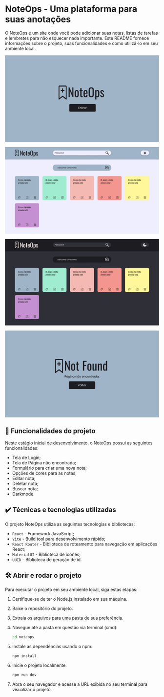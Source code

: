 # NoteOps - Uma plataforma para suas anotações

O NoteOps é um site onde você pode adicionar suas notas, listas de tarefas e lembretes para não esquecer nada importante. Este README fornece informações sobre o projeto, suas funcionalidades e como utilizá-lo em seu ambiente local.

![Imagem da tela de login da aplicação](noteops.png)

![Imagem da tela principal em light mode](lightmode.png)

![Imagem da tela principal em dark mode](darkmode.png)

![Imagem da tela de página não encontrada](notfound.png)


## 🔨 Funcionalidades do projeto

Neste estágio inicial de desenvolvimento, o NoteOps possui as seguintes funcionalidades:

- Tela de Login;
- Tela de Página não encontrada;
- Formulário para criar uma nova nota;
- Opções de cores para as notas;
- Editar nota;
- Deletar nota;
- Buscar nota;
- Darkmode.

## ✔️ Técnicas e tecnologias utilizadas

O projeto NoteOps utiliza as seguintes tecnologias e bibliotecas:

- `React` - Framework JavaScript;
- `Vite` - Build tool para desenvolvimento rápido;
- `React Router` - Biblioteca de roteamento para navegação em aplicações React;
- `MaterialUI` - Biblioteca de ícones;
- `UUID` - Biblioteca de geração de id.

## 🛠️ Abrir e rodar o projeto

Para executar o projeto em seu ambiente local, siga estas etapas:

1. Certifique-se de ter o Node.js instalado em sua máquina.
2. Baixe o repositório do projeto.
3. Extraia os arquivos para uma pasta de sua preferência.
4. Navegue até a pasta em questão via terminal (cmd):

    ```bash
    cd noteops
    ```

5. Instale as dependências usando o npm:

    ```bash
    npm install
    ```

6. Inicie o projeto localmente:

    ```bash
    npm run dev
    ```

7. Abra o seu navegador e acesse a URL exibida no seu terminal para visualizar o projeto.
